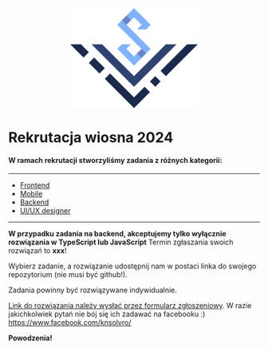 <div align="center">
<img src="./assets/logo_solvro.png" height="200">
</div>

# Rekrutacja wiosna 2024

#### W ramach rekrutacji stworzyliśmy zadania z różnych kategorii:
---
  - [Frontend](./frontend.md)
  - [Mobile](./mobile.md)
  - [Backend](./backend.md)
  - [UI/UX designer](./graphic.design.md)
--- 
**W przypadku zadania na backend, akceptujemy tylko wyłącznie rozwiązania w TypeScript lub JavaScript**
Termin zgłaszania swoich rozwiązań to **xxx**!

Wybierz zadanie, a rozwiązanie udostępnij nam w postaci linka do swojego repozytorium (nie musi być github!).

Zadania powinny być rozwiązywane indywidualnie.

[Link do rozwiązania należy wysłać przez formularz zgłoszeniowy](xxx). W razie jakichkolwiek pytań nie bój się ich zadawać na facebooku :) https://www.facebook.com/knsolvro/ 

**Powodzenia!**

